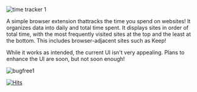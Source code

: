 ![time tracker 1](https://github.com/user-attachments/assets/ab89a287-aadf-400a-9b3f-9a4022e3c25e)

A simple browser extension thattracks the time you spend on websites! It organizes data into daily and total time spent. It displays sites in order of total time, with the most frequently visited sites at the top and the least at the bottom. This includes browser-adjacent sites such as Keep! 

While it works as intended, the current UI isn't very appealing. Plans to enhance the UI are soon, but not soon enough!

![bugfree1](https://github.com/user-attachments/assets/219a08b0-58ef-40bd-abc5-5f5ae1a22242)

[![Hits](https://hits.seeyoufarm.com/api/count/incr/badge.svg?url=https%3A%2F%2Fgithub.com%2FoueyXD%2Ftime-tracker-XD&count_bg=%23D62D20&title_bg=%230057E7&icon=&icon_color=%23E7E7E7&title=VISITS&edge_flat=false)](https://hits.seeyoufarm.com)
